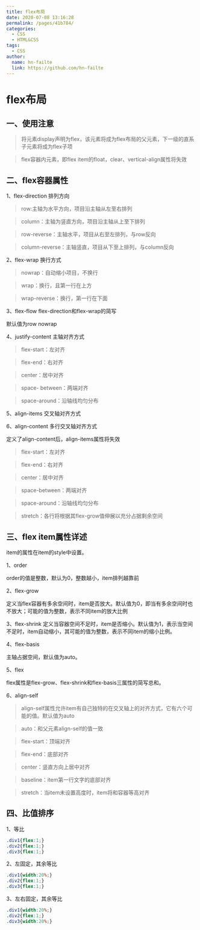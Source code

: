 ```yaml
---
title: flex布局
date: 2020-07-08 13:16:28
permalink: /pages/41b784/
categories:
  - CSS
  - HTML&CSS
tags:
  - CSS
author:
  name: hn-failte
  link: https://github.com/hn-failte
---
```


# flex布局

## 一、使用注意

> 将元素display声明为flex，该元素将成为flex布局的父元素，下一级的直系子元素将成为flex子项

> flex容器内元素，即flex item的float，clear、vertical-align属性将失效

## 二、flex容器属性

1、flex-direction  排列方向

> row:主轴为水平方向，项目沿主轴从左至右排列

> column：主轴为竖直方向，项目沿主轴从上至下排列

> row-reverse：主轴水平，项目从右至左排列，与row反向

> column-reverse：主轴竖直，项目从下至上排列，与column反向



2、flex-wrap  换行方式

> nowrap：自动缩小项目，不换行

> wrap：换行，且第一行在上方

> wrap-reverse：换行，第一行在下面



3、flex-flow  flex-direction和flex-wrap的简写

默认值为row nowrap



4、justify-content  主轴对齐方式

> flex-start：左对齐

> flex-end：右对齐

> center：居中对齐

> space- between：两端对齐

> space-around：沿轴线均匀分布



5、align-items  交叉轴对齐方式



6、align-content  多行交叉轴对齐方式

定义了align-content后，align-items属性将失效

> flex-start：左对齐

> flex-end：右对齐

> center：居中对齐

> space-between：两端对齐

> space-around：沿轴线均匀分布

> stretch：各行将根据其flex-grow值伸展以充分占据剩余空间



## 三、flex item属性详述

item的属性在item的style中设置。

1、order

order的值是整数，默认为0，整数越小，item排列越靠前



2、flex-grow

定义当flex容器有多余空间时，item是否放大。默认值为0，即当有多余空间时也不放大；可能的值为整数，表示不同item的放大比例



3、flex-shrink
定义当容器空间不足时，item是否缩小。默认值为1，表示当空间不足时，item自动缩小，其可能的值为整数，表示不同item的缩小比例。

4、flex-basis

主轴占据空间，默认值为auto。



5、flex

flex属性是flex-grow、flex-shrink和flex-basis三属性的简写总和。



6、align-self

> align-self属性允许item有自己独特的在交叉轴上的对齐方式，它有六个可能的值。默认值为auto

> auto：和父元素align-self的值一致

> flex-start：顶端对齐

> flex-end：底部对齐

> center：竖直方向上居中对齐

> baseline：item第一行文字的底部对齐

> stretch：当item未设置高度时，item将和容器等高对齐



## 四、比值排序

1、等比

```css
.div1{flex:1;}
.div2{flex:1;}
.div3{flex:1;}
```

2、左固定，其余等比

```css
.div1{width:20%;}
.div2{flex:1;}
.div3{flex:1;}
```

3、左右固定，其余等比

```css
.div1{width:20%;}
.div2{flex:1;}
.div3{width:20%;}
```
